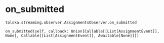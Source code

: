 # on_submitted
`toloka.streaming.observer.AssignmentsObserver.on_submitted`

```
on_submitted(self, callback: Union[Callable[[List[AssignmentEvent]], None], Callable[[List[AssignmentEvent]], Awaitable[None]]])
```

